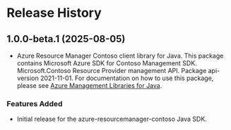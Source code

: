 # Release History

## 1.0.0-beta.1 (2025-08-05)

- Azure Resource Manager Contoso client library for Java. This package contains Microsoft Azure SDK for Contoso Management SDK. Microsoft.Contoso Resource Provider management API. Package api-version 2021-11-01. For documentation on how to use this package, please see [Azure Management Libraries for Java](https://aka.ms/azsdk/java/mgmt).
### Features Added

- Initial release for the azure-resourcemanager-contoso Java SDK.
